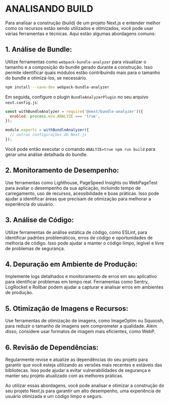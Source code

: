 # ANALISANDO BUILD
Para analisar a construção (build) de um projeto Next.js e entender melhor como os recursos estão sendo utilizados e otimizados, você pode usar várias ferramentas e técnicas. Aqui estão algumas abordagens comuns:

## 1. **Análise de Bundle:**
   Utilize ferramentas como `webpack-bundle-analyzer` para visualizar o tamanho e a composição do bundle gerado durante a construção. Isso permite identificar quais módulos estão contribuindo mais para o tamanho do bundle e otimizá-los, se necessário.

   ```bash
   npm install --save-dev webpack-bundle-analyzer
   ```

   Em seguida, configure o plugin `BundleAnalyzerPlugin` no seu arquivo `next.config.js`:

   ```javascript
   const withBundleAnalyzer = require('@next/bundle-analyzer')({
     enabled: process.env.ANALYZE === 'true',
   });

   module.exports = withBundleAnalyzer({
     // outras configurações do Next.js
   });
   ```

   Você pode então executar o comando `ANALYZE=true npm run build` para gerar uma análise detalhada do bundle.

## 2. **Monitoramento de Desempenho:**
   Use ferramentas como Lighthouse, PageSpeed Insights ou WebPageTest para avaliar o desempenho da sua aplicação, incluindo tempo de carregamento, uso de recursos, acessibilidade e boas práticas. Isso pode ajudar a identificar áreas que precisam de otimização para melhorar a experiência do usuário.

## 3. **Análise de Código:**
   Utilize ferramentas de análise estática de código, como ESLint, para identificar padrões problemáticos, erros de código e oportunidades de melhoria de código. Isso pode ajudar a manter o código limpo, legível e livre de problemas de segurança.

## 4. **Depuração em Ambiente de Produção:**
   Implemente logs detalhados e monitoramento de erros em seu aplicativo para identificar problemas em tempo real. Ferramentas como Sentry, LogRocket e Rollbar podem ajudar a capturar e analisar erros em ambientes de produção.

## 5. **Otimização de Imagens e Recursos:**
   Use ferramentas de otimização de imagens, como ImageOptim ou Squoosh, para reduzir o tamanho de imagens sem comprometer a qualidade. Além disso, considere usar formatos de imagem mais eficientes, como WebP.

## 6. **Revisão de Dependências:**
   Regularmente revise e atualize as dependências do seu projeto para garantir que você esteja utilizando as versões mais recentes e estáveis das bibliotecas. Isso pode ajudar a evitar vulnerabilidades de segurança e manter seu projeto atualizado com as melhores práticas.

Ao utilizar essas abordagens, você pode analisar e otimizar a construção do seu projeto Next.js para garantir um alto desempenho, uma experiência de usuário otimizada e um código limpo e seguro. 